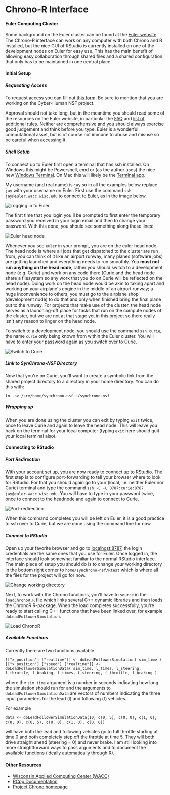 # Chrono-R Interface

#### Euler Computing Cluster

Some background on the Euler cluster can be found at the [Euler website](https://wacc.wisc.edu/infrastructure/).
The Chrono-R interface can work on any computer with both Chrono and R installed, but the nice GUI of RStudio is currently installed on one of the development nodes on Euler for easy use.
This has the main benefit of allowing easy collaboration through shared files and a shared configuration that only has to be maintained in one central place.

#### Initial Setup

##### Requesting Access

To request access you can fill out [this form](https://wacc.wisc.edu/resources/request.php). 
Be sure to mention that you are working on the Cyber-Human NSF project.

Approval should not take long, but in the meantime you should read some of the resources on the Euler website, in particular the [FAQ](https://wacc.wisc.edu/resources/docs/faqs.html) and [list of additional rules](https://wacc.wisc.edu/resources/docs/rules.html). 
Neither are comprehensive and you should always exercise good judgement and think before you type.
Euler is a wonderful computational asset, but is of course not immune to abuse and misuse so be careful when accessing it.

##### Shell Setup

To connect up to Euler first open a terminal that has ssh installed. 
On Windows this might be Powershell, cmd or (as the author uses) the nice new [Windows Terminal](https://github.com/microsoft/terminal).
On Mac this will likely be the [Terminal app](https://support.apple.com/guide/terminal/welcome/mac).

My username (and real name) is `jay` so in all the examples below replace `jay` with your username on Euler.
First use the command `ssh jay@euler.wacc.wisc.edu` to connect to Euler, as in the image below.

![Logging in to Euler](/lab-wiki/images/projects/login.png)

The first time that you login you'll be prompted to first enter the temporary password you received in your login email and then to change your password.
With this done, you should see something along these lines:

![Euler head node](/lab-wiki/images/projects/headnode.png)

Whenever you see `euler` in your prompt, you are on the euler head node.
The head node is where all jobs that get dispatched to the cluster are run from, you can think of it like an airport runway, many planes (software jobs) are getting launched and everything needs to run smoothly.
You **must not run anything on the head node**, rather you should switch to a development node (e.g. Curie) and work on any code there (Curie and the head node share a filesystem so any work that you do on Curie will be reflected on the head node). 
Doing work on the head node would be akin to taking apart and working on your airplane's engine in the middle of an airport runway; a huge inconvenience to others, you must go to the airplane shop (development node) to do that and only when finished bring the final plane out to the runway.
For projects that make use of the cluster, the head node serves as a launching-off place for tasks that run on the compute nodes of the cluster, but we are not at that stage yet in this project so there really isn't any reason to linger on the head node.

To switch to a development node, you should use the command `ssh curie`, the name `curie` only being known from within the Euler cluster.
You will have to enter your password again as you switch over to Curie.

![Switch to Curie](/lab-wiki/images/projects/to-curie.png)

##### Link to SynChrono-NSF Directory

Now that you're on Curie, you'll want to create a symbolic link from the shared project directory to a directory in your home directory.
You can do this with:

`ln -sv /srv/home/synchrono-nsf ~/synchrono-nsf`

##### Wrapping up

When you are done using the cluster you can exit by typing `exit` twice, once to leave Curie and again to leave the head node. 
This will leave you back on the terminal for your local computer (typing `exit` here should quit your local terminal also).

#### Connecting to RStudio

##### Port Redirection

With your account set up, you are now ready to connect up to RStudio.
The first step is to configure port-forwarding to tell your browser where to look for RStudio.
For that you should again go to your (local, i.e. neither Euler nor Curie) terminal and type the command `ssh -C -L 8787:curie:8787 jay@euler.wacc.wisc.edu`.
You will have to type in your password twice, once to connect to the headnode and again to connect to Curie.

![Port-redirection](/lab-wiki/images/projects/port-redirection.png)

When this command completes you will be left on Euler, it is a good practice to ssh over to Curie, but we are done using the command line for now.

##### Connect to RStudio

Open up your favorite browser and go to [localhost:8787](http://localhost:8787/), the login credentials are the same ones that you use for Euler.
Once logged in, the interface should look somewhat familiar to the normal RStudio interface.
The main piece of setup you should do is to change your working directory in the bottom right corner to `home/synchrono-nsf/Rtest` which is where all the files for the project will go for now.

![Change working directory](/lab-wiki/images/projects/setwd.png)

Next, to work with the Chrono functions, you'll have to `source` in the `loadChronoR.R` file which links several C++ dynamic libraries and then loads the ChronoR R-package.
When the load completes successfully, you're ready to start calling C++ functions that have been linked over, for example `doLeadFollowerSimulation`.

![Load ChronoR](/lab-wiki/images/projects/load-chrono-R.png)

##### Available Functions

Currently there are two functions available

    [["x_position"] ["realtime"]] <- doLeadFollowerSimulation( sim_time )
    [["x_position"] ["speed"] ["realtime"]] <- doLeadFollowerSimulationData( sim_time, l_times, l_steering, l_throttle, l_braking, f_times, f_steering, f_throttle, f_braking )

where the `sim_time` argument is a number in seconds indicating how long the simulation should run for and the arguments to `doLeadFollowerSimulationData` are vectors of numbers indicating the three input parameters for the lead (l) and following (f) vehicles. 

For example

    data <- doLeadFollowerSimulationData(10, c(0, 5), c(0, 0), c(1, 0), c(0, 0), c(0, 5), c(0, 0), c(1, 0), c(0, 0))

will have both the lead and following vehicles go to full throttle starting at time 0 and both completely step off the throttle at time 5. 
They will both drive straight ahead (steering = 0) and never brake.
I am still looking into more straightforward ways to pass arguments and to document the available functions (ideally automatically through R).

#### Other Resources

- [Wisconsin Applied Computing Center (WACC)](https://wacc.wisc.edu/about/)
- [RCpp Documentation](http://www.rcpp.org/)
- [Project Chrono homepage](https://projectchrono.org/)